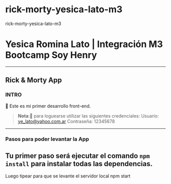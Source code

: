 # rick-morty-yesica-lato-m3
rick-morty-yesica-lato-m3

# Yesica Romina Lato | Integración M3 Bootcamp Soy Henry

---

## **Rick & Morty App**

### **INTRO**

🔹 Este es mi primer desarrollo front-end.

> **Nota**:🧐 para loguearse utilizar las siguientes credenciales:
Usuario: ye_lato@yahoo.com.ar
Contraseña: 12345678

---

### **Pasos para poder levantar la App**

Tu primer paso será ejecutar el comando `npm install` para instalar todas las dependencias.
--
Luego tipear para que se levante el servidor local
npm start
```Listo! Disfruta de esta app hecha con React 👏🏼🚀
